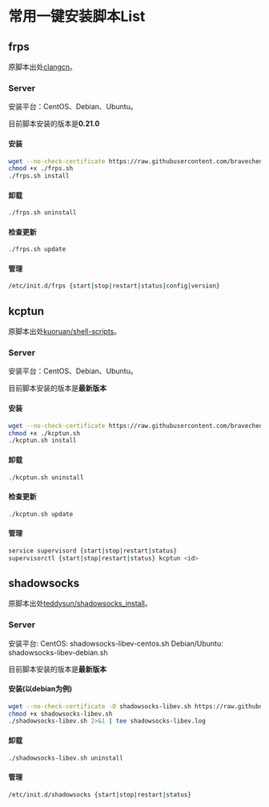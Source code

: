 # 常用一键安装脚本List

## frps

原脚本出处[clangcn](https://github.com/clangcn/onekey-install-shell)。

### Server

安装平台：CentOS、Debian、Ubuntu。

目前脚本安装的版本是**0.21.0**

#### 安装

```Bash
wget --no-check-certificate https://raw.githubusercontent.com/bravecheng/ShellScriptList/master/frps/frps.sh -O ./frps.sh
chmod +x ./frps.sh
./frps.sh install
```

#### 卸载
```Bash
./frps.sh uninstall
```
#### 检查更新
```Bash
./frps.sh update
```
#### 管理
```Bash
/etc/init.d/frps {start|stop|restart|status|config|version}
```

## kcptun

原脚本出处[kuoruan/shell-scripts](https://github.com/kuoruan/shell-scripts)。

### Server

安装平台：CentOS、Debian、Ubuntu。

目前脚本安装的版本是**最新版本**

#### 安装

```Bash
wget --no-check-certificate https://raw.githubusercontent.com/bravecheng/ShellScriptList/master/kcptun/kcptun.sh -O ./kcptun.sh
chmod +x ./kcptun.sh
./kcptun.sh install
```
#### 卸载
```Bash
./kcptun.sh uninstall
```
#### 检查更新
```Bash
./kcptun.sh update
```
#### 管理
```Bash
service supervisord {start|stop|restart|status}
supervisorctl {start|stop|restart|status} kcptun <id>
```

## shadowsocks

原脚本出处[teddysun/shadowsocks_install](https://github.com/teddysun/shadowsocks_install)。

### Server

安装平台:
CentOS: shadowsocks-libev-centos.sh
Debian/Ubuntu: shadowsocks-libev-debian.sh

目前脚本安装的版本是**最新版本**

#### 安装(以debian为例)

```Bash
wget --no-check-certificate -O shadowsocks-libev.sh https://raw.githubusercontent.com/bravecheng/ShellScriptList/master/shadowsocks/shadowsocks-libev-debian.sh
chmod +x shadowsocks-libev.sh
./shadowsocks-libev.sh 2>&1 | tee shadowsocks-libev.log
```
#### 卸载
```Bash
./shadowsocks-libev.sh uninstall
```

#### 管理
```Bash
/etc/init.d/shadowsocks {start|stop|restart|status}
```
